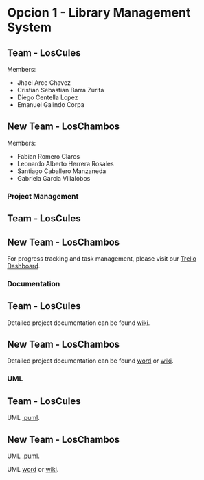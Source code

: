 # Opcion 1 - Library Management System

## Team - LosCules
Members:
- Jhael Arce Chavez
- Cristian Sebastian Barra Zurita 
- Diego Centella Lopez
- Emanuel Galindo Corpa 

## New Team - LosChambos
Members:
- Fabian Romero Claros
- Leonardo Alberto Herrera Rosales
- Santiago Caballero Manzaneda
- Gabriela Garcia Villalobos


### Project Management

## Team - LosCules


## New Team - LosChambos

For progress tracking and task management, please visit our [Trello Dashboard](https://trello.com/invite/b/66bf9e57458bf3ef4f093807/ATTIf28ab1bf11e22e7d0185acd0dfeefb8fB0F48775/group2-chambos-library).

### Documentation

## Team - LosCules

Detailed project documentation can be found [wiki](https://github.com/programacion-6/Opcion1LosCules/wiki/Los-Cules).

## New Team - LosChambos

Detailed project documentation can be found [word](https://docs.google.com/document/d/1CJfqssnU400UNywXvhuKzJS-IsUfd13D6u0mIsRdQ_E/edit?usp=sharing) or [wiki](https://github.com/programacion-6/Opcion1LosCules/wiki/Los-Chambos).


### UML

## Team - LosCules

UML [.puml](https://github.com/programacion-6/Opcion1LosCules/tree/develop/src/UML).

## New Team - LosChambos

UML [.puml](https://github.com/programacion-6/Opcion1LosCules/tree/release/src/UML).

UML [word](https://github.com/programacion-6/Opcion1LosCules/tree/release/src/UML) or [wiki](https://github.com/programacion-6/Opcion1LosCules/wiki/Los-Chambos#uml).
